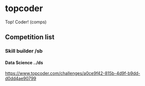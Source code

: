 # topcoder
Top! Coder! (comps)

## Competition list

### Skill builder /sb

#### Data Science ../ds

https://www.topcoder.com/challenges/a0ce9f42-815b-4d9f-b9dd-d0dd4ae90799
